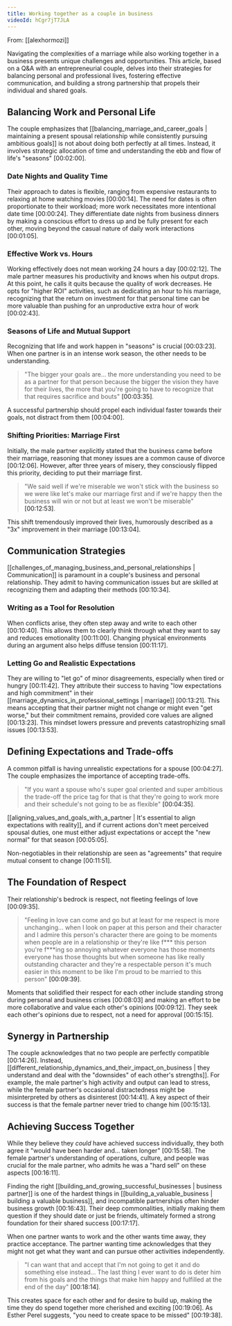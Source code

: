 ```yaml
---
title: Working together as a couple in business
videoId: hCgr7jT7JLA
---
```


From: [[alexhormozi]] <br/> 

Navigating the complexities of a marriage while also working together in a business presents unique challenges and opportunities. This article, based on a Q&A with an entrepreneurial couple, delves into their strategies for balancing personal and professional lives, fostering effective communication, and building a strong partnership that propels their individual and shared goals.

## Balancing Work and Personal Life

The couple emphasizes that [[balancing_marriage_and_career_goals | maintaining a present spousal relationship while consistently pursuing ambitious goals]] is not about doing both perfectly at all times. Instead, it involves strategic allocation of time and understanding the ebb and flow of life's "seasons" <a class="yt-timestamp" data-t="00:02:00">[00:02:00]</a>.

### Date Nights and Quality Time
Their approach to dates is flexible, ranging from expensive restaurants to relaxing at home watching movies <a class="yt-timestamp" data-t="00:00:14">[00:00:14]</a>. The need for dates is often proportionate to their workload; more work necessitates more intentional date time <a class="yt-timestamp" data-t="00:00:24">[00:00:24]</a>. They differentiate date nights from business dinners by making a conscious effort to dress up and be fully present for each other, moving beyond the casual nature of daily work interactions <a class="yt-timestamp" data-t="00:01:05">[00:01:05]</a>.

### Effective Work vs. Hours
Working effectively does not mean working 24 hours a day <a class="yt-timestamp" data-t="00:02:12">[00:02:12]</a>. The male partner measures his productivity and knows when his output drops. At this point, he calls it quits because the quality of work decreases. He opts for "higher ROI" activities, such as dedicating an hour to his marriage, recognizing that the return on investment for that personal time can be more valuable than pushing for an unproductive extra hour of work <a class="yt-timestamp" data-t="00:02:43">[00:02:43]</a>.

### Seasons of Life and Mutual Support
Recognizing that life and work happen in "seasons" is crucial <a class="yt-timestamp" data-t="00:03:23">[00:03:23]</a>. When one partner is in an intense work season, the other needs to be understanding.

> "The bigger your goals are... the more understanding you need to be as a partner for that person because the bigger the vision they have for their lives, the more that you're going to have to recognize that that requires sacrifice and bouts" <a class="yt-timestamp" data-t="00:03:35">[00:03:35]</a>.

A successful partnership should propel each individual faster towards their goals, not distract from them <a class="yt-timestamp" data-t="00:04:00">[00:04:00]</a>.

### Shifting Priorities: Marriage First
Initially, the male partner explicitly stated that the business came before their marriage, reasoning that money issues are a common cause of divorce <a class="yt-timestamp" data-t="00:12:06">[00:12:06]</a>. However, after three years of misery, they consciously flipped this priority, deciding to put their marriage first.

> "We said well if we're miserable we won't stick with the business so we were like let's make our marriage first and if we're happy then the business will win or not but at least we won't be miserable" <a class="yt-timestamp" data-t="00:12:53">[00:12:53]</a>.

This shift tremendously improved their lives, humorously described as a "3x" improvement in their marriage <a class="yt-timestamp" data-t="00:13:04">[00:13:04]</a>.

## Communication Strategies

[[challenges_of_managing_business_and_personal_relationships | Communication]] is paramount in a couple's business and personal relationship. They admit to having communication issues but are skilled at recognizing them and adapting their methods <a class="yt-timestamp" data-t="00:10:34">[00:10:34]</a>.

### Writing as a Tool for Resolution
When conflicts arise, they often step away and write to each other <a class="yt-timestamp" data-t="00:10:40">[00:10:40]</a>. This allows them to clearly think through what they want to say and reduces emotionality <a class="yt-timestamp" data-t="00:11:00">[00:11:00]</a>. Changing physical environments during an argument also helps diffuse tension <a class="yt-timestamp" data-t="00:11:17">[00:11:17]</a>.

### Letting Go and Realistic Expectations
They are willing to "let go" of minor disagreements, especially when tired or hungry <a class="yt-timestamp" data-t="00:11:42">[00:11:42]</a>. They attribute their success to having "low expectations and high commitment" in their [[marriage_dynamics_in_professional_settings | marriage]] <a class="yt-timestamp" data-t="00:13:21">[00:13:21]</a>. This means accepting that their partner might not change or might even "get worse," but their commitment remains, provided core values are aligned <a class="yt-timestamp" data-t="00:13:23">[00:13:23]</a>. This mindset lowers pressure and prevents catastrophizing small issues <a class="yt-timestamp" data-t="00:13:53">[00:13:53]</a>.

## Defining Expectations and Trade-offs

A common pitfall is having unrealistic expectations for a spouse <a class="yt-timestamp" data-t="00:04:27">[00:04:27]</a>. The couple emphasizes the importance of accepting trade-offs.

> "If you want a spouse who's super goal oriented and super ambitious the trade-off the price tag for that is that they're going to work more and their schedule's not going to be as flexible" <a class="yt-timestamp" data-t="00:04:35">[00:04:35]</a>.

[[aligning_values_and_goals_with_a_partner | It's essential to align expectations with reality]], and if current actions don't meet perceived spousal duties, one must either adjust expectations or accept the "new normal" for that season <a class="yt-timestamp" data-t="00:05:05">[00:05:05]</a>.

Non-negotiables in their relationship are seen as "agreements" that require mutual consent to change <a class="yt-timestamp" data-t="00:11:51">[00:11:51]</a>.

## The Foundation of Respect

Their relationship's bedrock is respect, not fleeting feelings of love <a class="yt-timestamp" data-t="00:09:35">[00:09:35]</a>.

> "Feeling in love can come and go but at least for me respect is more unchanging... when I look on paper at this person and their character and I admire this person's character there are going to be moments when people are in a relationship or they're like f*** this person you're f***ing so annoying whatever everyone has those moments everyone has those thoughts but when someone has like really outstanding character and they're a respectable person it's much easier in this moment to be like I'm proud to be married to this person" <a class="yt-timestamp" data-t="00:09:39">[00:09:39]</a>.

Moments that solidified their respect for each other include standing strong during personal and business crises <a class="yt-timestamp" data-t="00:08:03">[00:08:03]</a> and making an effort to be more collaborative and value each other's opinions <a class="yt-timestamp" data-t="00:09:12">[00:09:12]</a>. They seek each other's opinions due to respect, not a need for approval <a class="yt-timestamp" data-t="00:15:15">[00:15:15]</a>.

## Synergy in Partnership

The couple acknowledges that no two people are perfectly compatible <a class="yt-timestamp" data-t="00:14:26">[00:14:26]</a>. Instead, [[different_relationship_dynamics_and_their_impact_on_business | they understand and deal with the "downsides" of each other's strengths]]. For example, the male partner's high activity and output can lead to stress, while the female partner's occasional distractedness might be misinterpreted by others as disinterest <a class="yt-timestamp" data-t="00:14:41">[00:14:41]</a>. A key aspect of their success is that the female partner never tried to change him <a class="yt-timestamp" data-t="00:15:13">[00:15:13]</a>.

## Achieving Success Together

While they believe they *could* have achieved success individually, they both agree it "would have been harder and... taken longer" <a class="yt-timestamp" data-t="00:15:58">[00:15:58]</a>. The female partner's understanding of operations, culture, and people was crucial for the male partner, who admits he was a "hard sell" on these aspects <a class="yt-timestamp" data-t="00:16:11">[00:16:11]</a>.

Finding the right [[building_and_growing_successful_businesses | business partner]] is one of the hardest things in [[building_a_valuable_business | building a valuable business]], and incompatible partnerships often hinder business growth <a class="yt-timestamp" data-t="00:16:43">[00:16:43]</a>. Their deep commonalities, initially making them question if they should date or just be friends, ultimately formed a strong foundation for their shared success <a class="yt-timestamp" data-t="00:17:17">[00:17:17]</a>.

When one partner wants to work and the other wants time away, they practice acceptance. The partner wanting time acknowledges that they might not get what they want and can pursue other activities independently.

> "I can want that and accept that I'm not going to get it and do something else instead... The last thing I ever want to do is deter him from his goals and the things that make him happy and fulfilled at the end of the day" <a class="yt-timestamp" data-t="00:18:14">[00:18:14]</a>.

This creates space for each other and for desire to build up, making the time they do spend together more cherished and exciting <a class="yt-timestamp" data-t="00:19:06">[00:19:06]</a>. As Esther Perel suggests, "you need to create space to be missed" <a class="yt-timestamp" data-t="00:19:38">[00:19:38]</a>.
